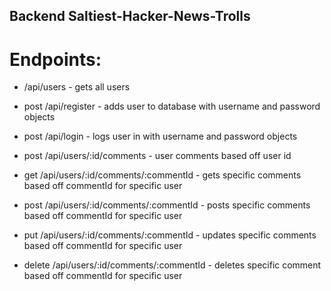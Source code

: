 ## Backend Saltiest-Hacker-News-Trolls

# Endpoints: 

- /api/users - gets all users

- post /api/register - adds user to database with username and password objects

- post /api/login - logs user in with username and password objects


- post /api/users/:id/comments - user comments based off user id

- get /api/users/:id/comments/:commentId - gets specific comments based off commentId for specific user

- post /api/users/:id/comments/:commentId - posts specific comments based off commentId for specific user

- put /api/users/:id/comments/:commentId - updates specific comments based off commentId for specific user

- delete /api/users/:id/comments/:commentId - deletes specific comment based off commentId for specific user

